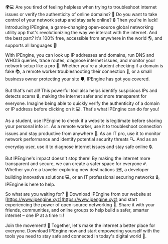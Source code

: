 🌍💻 Are you tired of feeling helpless when trying to troubleshoot internet issues or verify the authenticity of online domains? 🤔 Do you want to take control of your network setup and stay safe online? 🔒 Then you're in luck! Introducing IPEngine, a game-changing open-source global networking utility app that's revolutionizing the way we interact with the internet. And the best part? It's 100% free, accessible from anywhere in the world 🌎, and supports all languages 💬!

With IPEngine, you can look up IP addresses and domains, run DNS and WHOIS queries, trace routes, diagnose internet issues, and monitor your network setup like a pro 🔧. Whether you're a student checking if a domain is fake 📚, a remote worker troubleshooting their connection 💼, or a small business owner protecting your site 🛡️, IPEngine has got you covered.

But that's not all! This powerful tool also helps identify suspicious IPs and detects scams 🔒, making the internet safer and more transparent for everyone. Imagine being able to quickly verify the authenticity of a domain or IP address before clicking on it 💻. That's what IPEngine can do for you!

As a student, use IPEngine to check if a website is legitimate before sharing your personal info 📈. As a remote worker, use it to troubleshoot connection issues and stay productive from anywhere 🌴. As an IT pro, use it to monitor network performance and identify potential security threats 🔍. And as an everyday user, use it to diagnose internet issues and stay safe online 🔒.

But IPEngine's impact doesn't stop there! By making the internet more transparent and secure, we can create a safer space for everyone 💕. Whether you're a traveler exploring new destinations 🗺️, a developer building innovative solutions 💻, or an IT professional securing networks 🔒, IPEngine is here to help.

So what are you waiting for? 🎉 Download IPEngine from our website at [https://www.ipengine.xyz](https://www.ipengine.xyz) and start experiencing the power of open-source networking 🔧. Share it with your friends, communities, and online groups to help build a safer, smarter internet – one IP at a time 💥!

Join the movement! 🌟 Together, let's make the internet a better place for everyone. Download IPEngine now and start empowering yourself with the tools you need to stay safe and connected in today's digital world 📱.